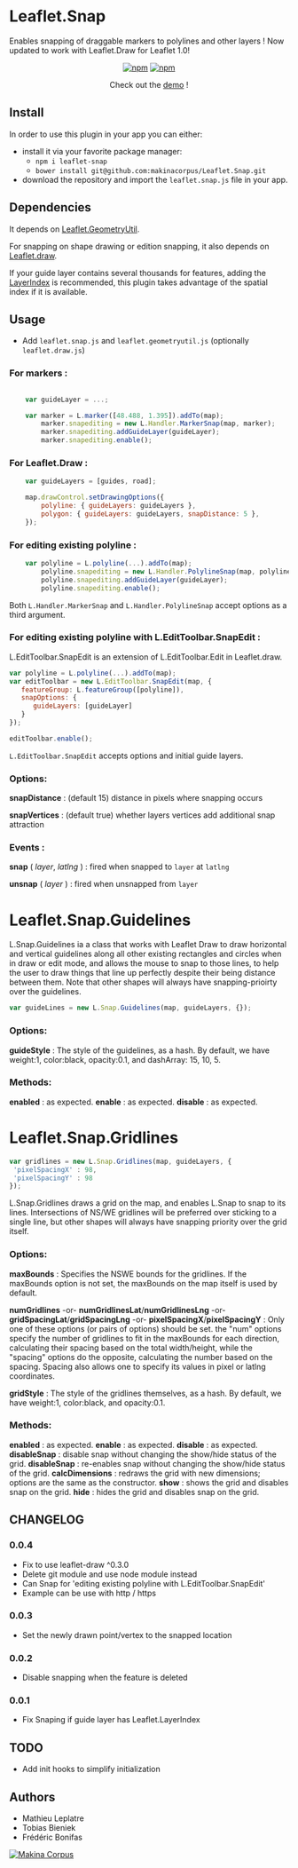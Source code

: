 Leaflet.Snap
============

Enables snapping of draggable markers to polylines and other layers ! 
Now updated to work with Leaflet.Draw for Leaflet 1.0!

<p align="center">
<a href="https://www.npmjs.com/package/leaflet-snap"><img alt="npm" src="https://img.shields.io/npm/dt/leaflet-snap"></a>
<a href="https://www.npmjs.com/package/leaflet-snap"><img alt="npm" src= "https://img.shields.io/npm/v/leaflet-snap?color=red"></a>
</p>

<div class="demo">
<p align="center">Check out the <a href="https://makinacorpus.github.io/Leaflet.Snap/">demo</a> ! </p>
</div>

Install
-----
In order to use this plugin in your app you can either:
* install it via your favorite package manager:
    * `npm i leaflet-snap`
    * `bower install git@github.com:makinacorpus/Leaflet.Snap.git`
* download the repository and import the `leaflet.snap.js` file in your app.

Dependencies
-----
It depends on [Leaflet.GeometryUtil](https://github.com/makinacorpus/Leaflet.GeometryUtil).

For snapping on shape drawing or edition snapping, it also depends on [Leaflet.draw](https://github.com/Leaflet/Leaflet.draw).

If your guide layer contains several thousands for features, adding the [LayerIndex](https://github.com/makinacorpus/Leaflet.LayerIndex) is recommended, this plugin takes advantage of the spatial index if it is available.

Usage
-----

* Add `leaflet.snap.js` and `leaflet.geometryutil.js` (optionally `leaflet.draw.js`)

### For markers :

```javascript

    var guideLayer = ...;

    var marker = L.marker([48.488, 1.395]).addTo(map);
        marker.snapediting = new L.Handler.MarkerSnap(map, marker);
        marker.snapediting.addGuideLayer(guideLayer);
        marker.snapediting.enable();
```

### For Leaflet.Draw :

```javascript
    var guideLayers = [guides, road];

    map.drawControl.setDrawingOptions({
        polyline: { guideLayers: guideLayers },
        polygon: { guideLayers: guideLayers, snapDistance: 5 },
    });
```

### For editing existing polyline :

```javascript
    var polyline = L.polyline(...).addTo(map);
        polyline.snapediting = new L.Handler.PolylineSnap(map, polyline);
        polyline.snapediting.addGuideLayer(guideLayer);
        polyline.snapediting.enable();
```

Both `L.Handler.MarkerSnap` and `L.Handler.PolylineSnap` accept options as a third
argument.

### For editing existing polyline with L.EditToolbar.SnapEdit :

L.EditToolbar.SnapEdit is an extension of L.EditToolbar.Edit in Leaflet.draw.

```javascript
var polyline = L.polyline(...).addTo(map);
var editToolbar = new L.EditToolbar.SnapEdit(map, {
   featureGroup: L.featureGroup([polyline]),
   snapOptions: {
      guideLayers: [guideLayer]
   }
});

editToolbar.enable();
```

`L.EditToolbar.SnapEdit` accepts options and initial guide layers.  

### Options:

**snapDistance** : (default 15) distance in pixels where snapping occurs

**snapVertices** : (default true) whether layers vertices add additional snap attraction

### Events :

**snap** ( _layer_, _latlng_ ) : fired when snapped to ``layer`` at ``latlng``

**unsnap** ( _layer_ ) : fired when unsnapped from ``layer``


Leaflet.Snap.Guidelines
============

L.Snap.Guidelines ia a class that works with Leaflet Draw to draw horizontal and vertical guidelines along all other existing rectangles and circles when in draw or edit mode, and allows the mouse to snap to those lines, to help the user to draw things that line up perfectly despite their being distance between them. Note that other shapes will always have snapping-prioirty over the guidelines.

```javascript
var guideLines = new L.Snap.Guidelines(map, guideLayers, {});
```

### Options:

**guideStyle** : The style of the guidelines, as a hash. By default, we have weight:1, color:black, opacity:0.1, and dashArray: 15, 10, 5.
    
### Methods:

**enabled** : as expected.
**enable** :  as expected.
**disable** :  as expected.


Leaflet.Snap.Gridlines
============

```javascript
var gridlines = new L.Snap.Gridlines(map, guideLayers, {
 'pixelSpacingX' : 98,
 'pixelSpacingY' : 98
});
```
    
L.Snap.Gridlines draws a grid on the map, and enables L.Snap to snap to its lines. Intersections of NS/WE gridlines will be preferred over sticking to a single line, but other shapes will always have snapping priority over the grid itself. 

### Options:
            
**maxBounds** : Specifies the NSWE bounds for the gridlines. If the maxBounds option is not set, the maxBounds on the map itself is used by default.

**numGridlines** -or- **numGridlinesLat**/**numGridlinesLng** -or- **gridSpacingLat**/**gridSpacingLng** -or- **pixelSpacingX**/**pixelSpacingY** : Only one of these options (or pairs of options) should be set. the "num" options specify the number of gridlines to fit in the maxBounds for each direction, calculating their spacing based on the total width/height, while the "spacing" options do the opposite, calculating the number based on the spacing. Spacing also allows one to specify its values in pixel or latlng coordinates.
    
**gridStyle** : The style of the gridlines themselves, as a hash. By default, we have weight:1, color:black, and opacity:0.1.
    
### Methods:

**enabled** : as expected.
**enable** :  as expected.
**disable** :  as expected.
**disableSnap** : disable snap without changing the show/hide status of the grid.
**disableSnap** : re-enables snap without changing the show/hide status of the grid.
**calcDimensions** : redraws the grid with new dimensions; options are the same as the constructor.
**show** : shows the grid and disables snap on the grid.
**hide** : hides the grid and disables snap on the grid.

CHANGELOG
---------

### 0.0.4

* Fix to use leaflet-draw ^0.3.0
* Delete git module and use node module instead
* Can Snap for 'editing existing polyline with L.EditToolbar.SnapEdit' 
* Example can be use with http / https

### 0.0.3

* Set the newly drawn point/vertex to the snapped location

### 0.0.2

* Disable snapping when the feature is deleted

### 0.0.1

* Fix Snaping if guide layer has Leaflet.LayerIndex


TODO
----

* Add init hooks to simplify initialization

Authors
-------

* Mathieu Leplatre
* Tobias Bieniek
* Frédéric Bonifas

[![Makina Corpus](http://depot.makina-corpus.org/public/logo.gif)](http://makinacorpus.com)
